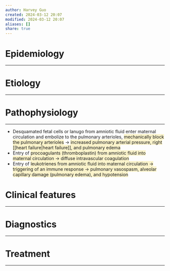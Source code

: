 ```yaml
---
author: Harvey Guo
created: 2024-03-12 20:07
modified: 2024-03-12 20:07
aliases: []
share: true
---
```

# Epidemiology
---


# Etiology
---


# Pathophysiology
---
- Desquamated fetal cells or lanugo from amniotic fluid enter maternal circulation and embolize to the pulmonary arterioles, <span style="background:rgba(240, 200, 0, 0.2)">mechanically block the pulmonary arterioles</span> → <span style="background:rgba(240, 200, 0, 0.2)">increased pulmonary arterial pressure, right [[heart failure|heart failure]], and pulmonary edema</span>
- Entry of <span style="background:rgba(240, 200, 0, 0.2)">procoagulants (thromboplastin) from amniotic fluid into maternal circulation → diffuse intravascular coagulation</span> 
- Entry of <span style="background:rgba(240, 200, 0, 0.2)">leukotrienes from amniotic fluid into maternal circulation → triggering of an immune response → pulmonary vasospasm, alveolar capillary damage (pulmonary edema), and hypotension</span>

# Clinical features
---


# Diagnostics
---


# Treatment
---

